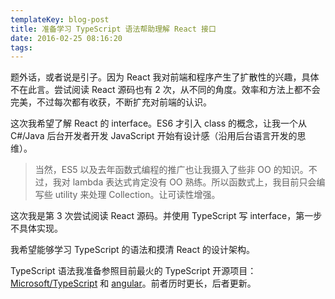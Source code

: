 ```yaml
---
templateKey: blog-post
title: 准备学习 TypeScript 语法帮助理解 React 接口
date: 2016-02-25 08:16:20
tags:
---
```


题外话，或者说是引子。因为 React 我对前端和程序产生了扩散性的兴趣，具体不在此言。尝试阅读 React 源码也有 2 次，从不同的角度。效率和方法上都不会完美，不过每次都有收获，不断扩充对前端的认识。

这次我希望了解 React 的 interface。ES6 才引入 class 的概念，让我一个从 C#/Java 后台开发者开发 JavaScript 开始有设计感（沿用后台语言开发的思维）。

> 当然，ES5 以及去年函数式编程的推广也让我摄入了些非 OO 的知识。不过，我对 lambda 表达式肯定没有 OO 熟练。所以函数式上，我目前只会编写些 utility 来处理 Collection。让可读性增强。

这次我是第 3 次尝试阅读 React 源码。并使用 TypeScript 写 interface，第一步不具体实现。

我希望能够学习 TypeScript 的语法和摸清 React 的设计架构。

TypeScript 语法我准备参照目前最火的 TypeScript 开源项目：[Microsoft/TypeScript](https://github.com/Microsoft/TypeScript/) 和 [angular](https://github.com/angular/angular)。前者历时更长，后者更新。

